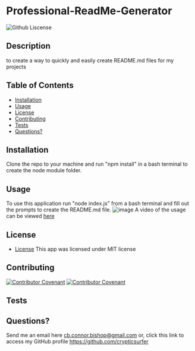 # Professional-ReadMe-Generator
  ![Github Liscense](https://img.shields.io/badge/license-MIT-green.svg)
  ## Description
to create a way to quickly and easily create README.md files for my projects
  ## Table of Contents
  - [Installation](#installation)
  - [Usage](#usage)
  - [License](#license)
  - [Contributing](#contributing)
  - [Tests](#tests)
  - [Questions?](#questions)
  ## Installation
Clone the repo to your machine and run "npm install" in a bash terminal to create the node module folder.
  ## Usage
To use this application run "node index.js" from a bash terminal and fill out the prompts to create the README.md file.
![image](https://github.com/crypticsurfer/Professional-READme-Generator-/assets/130003418/1fab5fb7-fde4-4cb5-972c-a13c86bdf139)
A video of the usage can be viewed [here](https://watch.screencastify.com/v/6dqACANg1it2rEf3rJxl)

  ## License
  * [License](https://opensource.org/license/mit/)
  This app was licensed under MIT license
  ## Contributing
   [![Contributor Covenant](https://img.shields.io/badge/Contributor%20Covenant-2.1-4baaaa.svg)](./assets/code_of_conduct.md)
  [![Contributor Covenant](https://img.shields.io/badge/Contributor%20Covenant-2.1-4baaaa.svg)](./assets/code_of_conduct.md)
  ## Tests

  ## Questions?
  Send me an email here cb.connor.bishop@gmail.com or, click this link to access my GitHub profile https://github.com/crypticsurfer
